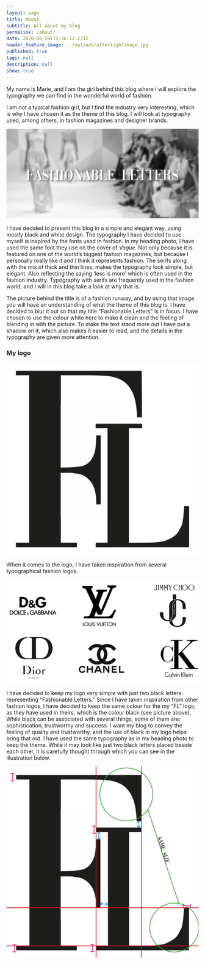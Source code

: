 ```yaml
---
layout: page
title: About
subtitle: All about my blog
permalink: /about/
date: 2020-06-29T15:36:12.231Z
header_feature_image: ../uploads/afterlightimage.jpg
published: true
tags: null
description: null
show: true
---
```

My name is Marie, and I am the girl behind this blog where I will explore the typography we can find in the wonderful world of fashion.

I am not a typical fashion girl, but I find the industry very interesting, which is why I have chosen it as the theme of this blog. I will look at typography used, among others, in fashion magazines and designer brands.

![](../uploads/yes.jpg)

I have decided to present this blog in a simple and elegant way, using mostly black and white design. The typography I have decided to use myself is inspired by the fonts used in fashion. In my heading photo, I have used the same font they use on the cover of *Vogue.* Not only because it is featured on one of the world’s biggest fashion magazines, but because I personally really like it and I think it represents fashion. The serifs along with the mix of thick and thin lines, makes the typography look simple, but elegant. Also reflecting the saying ‘less is more’ which is often used in the fashion industry. Typography with serifs are frequently used in the fashion world, and I will in this blog take a look at why that is.

The picture behind the title is of a fashion runway, and by using that image you will have an understanding of what the theme of this blog is. I have decided to blur it out so that my title "Fashionable Letters" is in focus. I have chosen to use the colour white here to make it clean and the feeling of blending in with the picture. To make the text stand more out I have put a shadow on it, which also makes it easier to read, and the details in the typography are given more attention.

### My logo

![](../uploads/skjermbilde-2020-10-07-kl.-16.04.11.png)

When it comes to the logo, I have taken inspiration from several typographical fashion logos.

![](../uploads/untitled-5.jpg)

I have decided to keep my logo very simple with just two black letters representing “Fashionable Letters." Since I have taken inspiration from other fashion logos, I have decided to keep the same colour for the my “FL” logo, as they have used in theirs, which is the colour black (see picture above). While black can be associated with several things, some of them are: sophistication, trustworthy and success. I want my blog to convey the feeling of quality and trustworthy, and the use of black in my logo helps bring that out. I have used the same typography as in my heading photo to keep the theme. While it may look like just two black letters placed beside each other, it is carefully thought through which you can see in the illustration below.



![](../uploads/skjermbilde-2020-10-07-kl.-16.04.36.png)